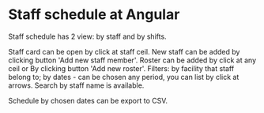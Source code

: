 # Staff schedule at Angular

Staff schedule has 2 view: by staff and by shifts.

Staff card can be open by click at staff ceil. New staff can be added by clicking button 'Add new staff member'.
Roster can be added by click at any ceil or By clicking button 'Add new roster'.
Filters:
  by facility that staff belong to;
  by dates - can be chosen any period, you can list by click at arrows.
Search by staff name is available.

Schedule by chosen dates can be export to CSV.
